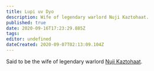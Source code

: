 ```yaml
---
title: Lupi uv Dyo
description: Wife of legendary warlord Nuji Kaztohaat.
published: true
date: 2020-09-16T17:23:29.885Z
tags: 
editor: undefined
dateCreated: 2020-09-07T02:13:09.104Z
---
```


Said to be the wife of legendary warlord [Nuji Kaztohaat](/characters/nuji-kaztohaat "wikilink").